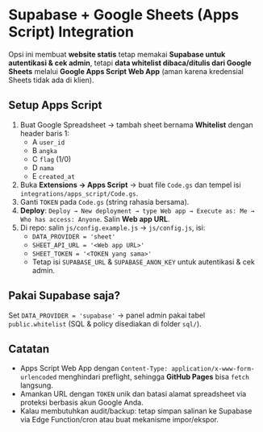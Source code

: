 # Supabase + Google Sheets (Apps Script) Integration

Opsi ini membuat **website statis** tetap memakai **Supabase untuk autentikasi & cek admin**, tetapi **data whitelist dibaca/ditulis dari Google Sheets** melalui **Google Apps Script Web App** (aman karena kredensial Sheets tidak ada di klien).

## Setup Apps Script
1. Buat Google Spreadsheet → tambah sheet bernama **Whitelist** dengan header baris 1:
   - A `user_id`
   - B `angka`
   - C `flag` (1/0)
   - D `nama`
   - E `created_at`
2. Buka **Extensions → Apps Script** → buat file `Code.gs` dan tempel isi `integrations/apps_script/Code.gs`.
3. Ganti `TOKEN` pada `Code.gs` (string rahasia bersama).
4. **Deploy**: `Deploy → New deployment → type Web app → Execute as: Me → Who has access: Anyone`. Salin **Web app URL**.
5. Di repo: salin `js/config.example.js` → `js/config.js`, isi:
   - `DATA_PROVIDER = 'sheet'`
   - `SHEET_API_URL = '<Web app URL>'`
   - `SHEET_TOKEN = '<TOKEN yang sama>'`
   - Tetap isi `SUPABASE_URL` & `SUPABASE_ANON_KEY` untuk autentikasi & cek admin.

## Pakai Supabase saja?
Set `DATA_PROVIDER = 'supabase'` → panel admin pakai tabel `public.whitelist` (SQL & policy disediakan di folder `sql/`).

## Catatan
- Apps Script Web App dengan `Content-Type: application/x-www-form-urlencoded` menghindari preflight, sehingga **GitHub Pages** bisa `fetch` langsung.
- Amankan URL dengan `TOKEN` unik dan batasi alamat spreadsheet via proteksi berbasis akun Google Anda.
- Kalau membutuhkan audit/backup: tetap simpan salinan ke Supabase via Edge Function/cron atau buat mekanisme impor/ekspor.
